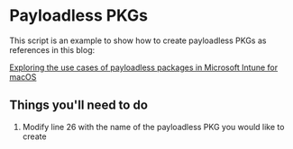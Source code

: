 # Payloadless PKGs

This script is an example to show how to create payloadless PKGs as references in this blog:

[Exploring the use cases of payloadless packages in Microsoft Intune for macOS](https://techcommunity.microsoft.com/blog/intunecustomersuccess/exploring-the-use-cases-of-payloadless-packages-in-microsoft-intune-for-macos/4382728)

## Things you'll need to do

1. Modify line 26 with the name of the payloadless PKG you would like to create

